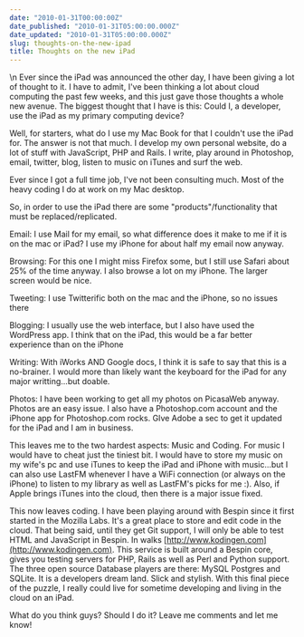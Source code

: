 ```yaml
---
date: "2010-01-31T00:00:00Z"
date_published: "2010-01-31T05:00:00.000Z"
date_updated: "2010-01-31T05:00:00.000Z"
slug: thoughts-on-the-new-ipad
title: Thoughts on the new iPad
---
```


\n    Ever since the iPad was announced the other day, I have been giving a lot of thought to it.  I have to admit, I've been thinking a lot about cloud computing the past few weeks, and this just gave those thoughts a whole new avenue.  The biggest thought that I have is this: Could I, a developer, use the iPad as my primary computing device?  

Well, for starters, what do I use my Mac Book for that I couldn't use the iPad for.  The answer is not that much.  I develop my own personal website, do a lot of stuff with JavaScript, PHP and Rails.  I write, play around in Photoshop,  email, twitter, blog, listen to music on iTunes and surf the web. 

Ever since I got a full time job, I've not been consulting much. Most of the heavy coding I do at work on my Mac desktop.

So, in order to use the iPad there are some "products"/functionality that must be replaced/replicated.

Email: I use Mail for my email, so what difference does it make to me if it is on the mac or iPad?  I use my iPhone for about half my email now anyway.

Browsing: For this one I might miss Firefox some, but I still use Safari about 25% of the time anyway.  I also browse a lot on my iPhone.  The larger screen would be nice.

Tweeting: I use Twitterific both on the mac and the iPhone, so no issues there

Blogging: I usually use the web interface, but I also have used the WordPress app.  I think that on the iPad, this would be a far better experience than on the iPhone

Writing: With iWorks AND Google docs, I think it is safe to say that this is a no-brainer. I would more than likely want the keyboard for the iPad for any major writting...but doable.

Photos: I have been working to get all my photos on PicasaWeb anyway.  Photos are an easy issue.  I also have a Photoshop.com account and the iPhone app for Photoshop.com rocks.  GIve Adobe a sec to get it updated for the iPad and I am in business.

This leaves me to the two hardest aspects: Music and Coding.  For music I would have to cheat just the tiniest bit.  I would have to store my music on my wife's pc and use iTunes to keep the iPad and iPhone with music...but I can also use LastFM whenever I have a WiFi connection (or always on the iPhone) to listen to my library as well as LastFM's picks for me :).  Also, if Apple brings iTunes into the cloud, then there is a major issue fixed.

This now leaves coding.  I have been playing around with Bespin since it first started in the Mozilla Labs. It's a great place to store and edit code in the cloud.  That being said, until they get Git support, I will only be able to test HTML and JavaScript in Bespin.  In walks [http://www.kodingen.com](http://www.kodingen.com).  This service is built around a Bespin core, gives you testing servers for PHP, Rails as well as Perl and Python support.  The three open source Database players are there: MySQL Postgres and SQLite.  It is a developers dream land.  Slick and stylish.  With this final piece of the puzzle, I really could live for sometime developing and living in the cloud on an iPad.

What do you think guys?  Should I do it?  Leave me comments and let me know!
